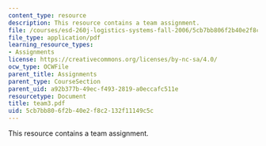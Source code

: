 ```yaml
---
content_type: resource
description: This resource contains a team assignment.
file: /courses/esd-260j-logistics-systems-fall-2006/5cb7bb806f2b40e2f8c2132f11149c5c_team3.pdf
file_type: application/pdf
learning_resource_types:
- Assignments
license: https://creativecommons.org/licenses/by-nc-sa/4.0/
ocw_type: OCWFile
parent_title: Assignments
parent_type: CourseSection
parent_uid: a92b377b-49ec-f493-2819-a0eccafc511e
resourcetype: Document
title: team3.pdf
uid: 5cb7bb80-6f2b-40e2-f8c2-132f11149c5c
---
```

This resource contains a team assignment.